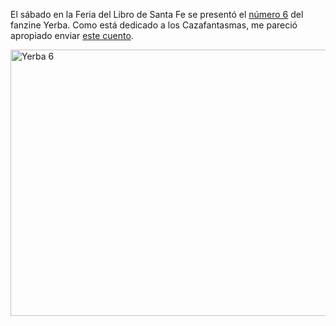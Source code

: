<html><body><p>El sábado en la Feria del Libro de Santa Fe se presentó el <a href="http://yerbafanzine.wordpress.com/2014/09/12/editorial-6/">número 6</a> del fanzine Yerba. Como está dedicado a los Cazafantasmas, me pareció apropiado enviar <a href="http://yerbafanzine.wordpress.com/2014/09/12/juanjo-conti-2/" target="_blank">este cuento</a>.



<a href="/wp-content/uploads/2014/09/Foto-del-d%C3%ADa-17-09-14-a-las-00.34-e1410963786796.jpg"><img class="aligncenter size-large wp-image-5090" src="/wp-content/uploads/2014/09/Foto-del-d%C3%ADa-17-09-14-a-las-00.34-e1410963786796-1024x682.jpg" alt="Yerba 6" width="640" height="426"></a></p></body></html>